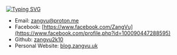 [![Typing SVG](https://readme-typing-svg.demolab.com?font=Fira+Code&pause=1000&background=FFFFFF00&width=435&lines=Hi+there%2C+I'm+Zang+V%C5%A9+%F0%9F%91%8B)](https://git.io/typing-svg)


- Email: [zangvu@proton.me](mailto:zangvu@proton.me)
- Facebook: [https://www.facebook.com/ZangVu](https://www.facebook.com/profile.php?id=100090447288595)
- Github: [zangvu2k10](https://github.com/zangvu2k10/)
- Personal Website: [blog.zangvu.uk](https://blog.zangvu.uk)

